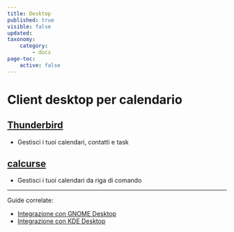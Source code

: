 ```yaml
---
title: Desktop
published: true
visible: false
updated:
taxonomy:
    category:
        - docs
page-toc:
    active: false
---
```


# Client desktop per calendario

## [Thunderbird](/tutorials/cloud/clients/desktop/multiplatform/thunderbird-calendar-contacts)
- Gestisci i tuoi calendari, contatti e task

## [calcurse](/tutorials/cloud/clients/desktop/multiplatform/calcurse-caldav)
- Gestisci i tuoi calendari da riga di comando

---

Guide correlate:

- [Integrazione con GNOME Desktop](/tutorials/cloud/clients/desktop/gnu-linux/gnome-desktop-integration)
- [Integrazione con KDE Desktop](/tutorials/cloud/clients/desktop/gnu-linux/kde-desktop-integration)

